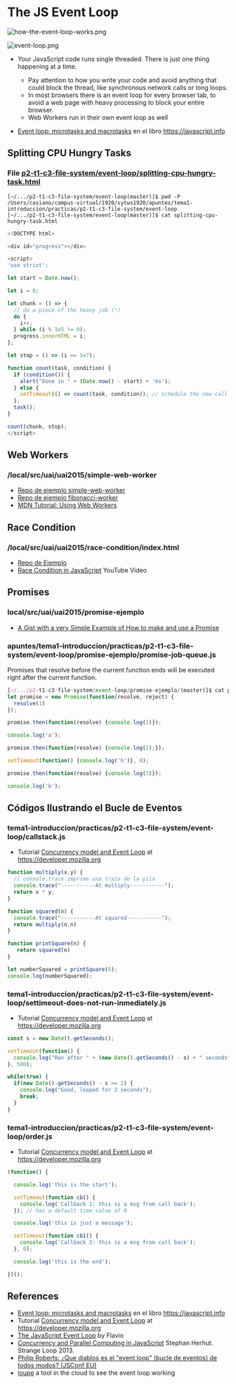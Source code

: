 # The JS Event Loop

![how-the-event-loop-works.png](how-the-event-loop-works.png)

![event-loop.png](event-loop.png)

* Your JavaScript code runs single threaded. There is just one thing happening at a time.
    * Pay attention to how you write your code and avoid anything that could block the thread, like synchronous network calls or long loops.
    * In most browsers there is an event loop for every browser tab, to avoid a web page with heavy processing to block your entire browser.
    * Web Workers run in their own event loop as well

* [Event loop: microtasks and macrotasks](https://javascript.info/microtask-queue) en el libro https://javascript.info

## Splitting CPU Hungry Tasks

### File [p2-t1-c3-file-system/event-loop/splitting-cpu-hungry-task.html](https://github.com/ULL-MII-SYTWS-1920/ull-mii-sytws-1920.github.io/blob/master/tema1-introduccion/practicas/p2-t1-c3-file-system/event-loop/splitting-cpu-hungry-task.html)
```
[~/.../p2-t1-c3-file-system/event-loop(master)]$ pwd -P
/Users/casiano/campus-virtual/1920/sytws1920/apuntes/tema1-introduccion/practicas/p2-t1-c3-file-system/event-loop
[~/.../p2-t1-c3-file-system/event-loop(master)]$ cat splitting-cpu-hungry-task.html 
```

```js
<!DOCTYPE html>

<div id="progress"></div>

<script>
'use strict';

let start = Date.now();

let i = 0;

let chunk = () => {
  // do a piece of the heavy job (*)
  do {
    i++;
  } while (i % 1e5 != 0);
  progress.innerHTML = i;
};

let stop = () => (i == 1e7);

function count(task, condition) { 
  if (condition()) {
    alert("Done in " + (Date.now() - start) + 'ms');
  } else {
    setTimeout(() => count(task, condition)); // schedule the new call (**)
  };
  task();
}

count(chunk, stop);
</script>
```

## Web Workers

### /local/src/uai/uai2015/simple-web-worker

* [Repo de ejemplo simple-web-worker](https://github.com/SYTW/simple-web-worker)
* [Repo de ejemplo fibonacci-worker](https://github.com/ULL-MII-SYTWS-1920/fibonacci-worker)
* [MDN Tutorial: Using Web Workers](https://developer.mozilla.org/en-US/docs/Web/API/Web_Workers_API/Using_web_workers)

## Race Condition

### /local/src/uai/uai2015/race-condition/index.html

* [Repo de Ejemplo](https://github.com/ULL-MII-SYTWS-1920/js-race)
* [Race Condition in JavaScript](https://youtu.be/wNwBzgDm0BI) YouTube Video


## Promises

### local/src/uai/uai2015/promise-ejemplo

* [A Gist with a very Simple Example of How to make and use a Promise](https://gist.github.com/crguezl/f5c52c8b72b4722e374a8af10e9d2b5d)

### apuntes/tema1-introduccion/practicas/p2-t1-c3-file-system/event-loop/promise-ejemplo/promise-job-queue.js

Promises that resolve before the current function ends 
will be executed right after the current function.

```js
[~/.../p2-t1-c3-file-system/event-loop/promise-ejemplo/(master)]$ cat promise-job-queue.js 
let promise = new Promise(function(resolve, reject) {
  resolve(1)
});

promise.then(function(resolve) {console.log(1)});

console.log('a');

promise.then(function(resolve) {console.log(2);});

setTimeout(function() {console.log('h')}, 0);

promise.then(function(resolve) {console.log(3)});

console.log('b');
```

## Códigos Ilustrando el Bucle de Eventos


### tema1-introduccion/practicas/p2-t1-c3-file-system/event-loop/callstack.js 

* Tutorial [Concurrency model and Event Loop](https://developer.mozilla.org/en-US/docs/Web/JavaScript/EventLoop) at https://developer.mozilla.org

```js
function multiply(x,y) {
  // console.trace imprime una traza de la pila
  console.trace("-----------At multiply-----------");
  return x * y;
}

function squared(n) {
  console.trace("-----------At squared-----------");
  return multiply(n,n)
}

function printSquare(n) {
   return squared(n)
}

let numberSquared = printSquare(5);
console.log(numberSquared);
```

### tema1-introduccion/practicas/p2-t1-c3-file-system/event-loop/settimeout-does-not-run-inmediately.js 

* Tutorial [Concurrency model and Event Loop](https://developer.mozilla.org/en-US/docs/Web/JavaScript/EventLoop) at https://developer.mozilla.org


```js
const s = new Date().getSeconds();

setTimeout(function() {
  console.log("Ran after " + (new Date().getSeconds() - s) + " seconds");
}, 500);

while(true) {
  if(new Date().getSeconds() - s >= 2) {
    console.log("Good, looped for 2 seconds");
    break;
  }
}
```

### tema1-introduccion/practicas/p2-t1-c3-file-system/event-loop/order.js 

* Tutorial [Concurrency model and Event Loop](https://developer.mozilla.org/en-US/docs/Web/JavaScript/EventLoop) at https://developer.mozilla.org


```js
(function() {

  console.log('this is the start');

  setTimeout(function cb() {
    console.log('Callback 1: this is a msg from call back');
  }); // has a default time value of 0

  console.log('this is just a message');

  setTimeout(function cb1() {
    console.log('Callback 2: this is a msg from call back');
  }, 0);

  console.log('this is the end');

})();
```

## References

* [Event loop: microtasks and macrotasks](https://javascript.info/microtask-queue) en el libro https://javascript.info
* Tutorial [Concurrency model and Event Loop](https://developer.mozilla.org/en-US/docs/Web/JavaScript/EventLoop) at https://developer.mozilla.org
* [The JavaScript Event Loop](https://flaviocopes.com/javascript-event-loop/) by Flavio
* [Concurrency and Parallel Computing in JavaScript](https://www.infoq.com/presentations/javascript-concurrency-parallelism/) Stephan Herhut. Strange Loop 2013.
* [Philip Roberts: ¿Que diablos es el "event loop" (bucle de eventos) de todos modos? (JSConf EU)](https://www.youtube.com/watch?v=8aGhZQkoFbQ)
* [loupe](http://latentflip.com/loupe/?code=JC5vbignYnV0dG9uJywgJ2NsaWNrJywgZnVuY3Rpb24gb25DbGljaygpIHsKICAgIHNldFRpbWVvdXQoZnVuY3Rpb24gdGltZXIoKSB7CiAgICAgICAgY29uc29sZS5sb2coJ1lvdSBjbGlja2VkIHRoZSBidXR0b24hJyk7ICAgIAogICAgfSwgMjAwMCk7Cn0pOwoKY29uc29sZS5sb2coIkhpISIpOwoKc2V0VGltZW91dChmdW5jdGlvbiB0aW1lb3V0KCkgewogICAgY29uc29sZS5sb2coIkNsaWNrIHRoZSBidXR0b24hIik7Cn0sIDUwMDApOwoKY29uc29sZS5sb2coIldlbGNvbWUgdG8gbG91cGUuIik7!!!PGJ1dHRvbj5DbGljayBtZSE8L2J1dHRvbj4%3D) a tool in the cloud to see the event loop working

